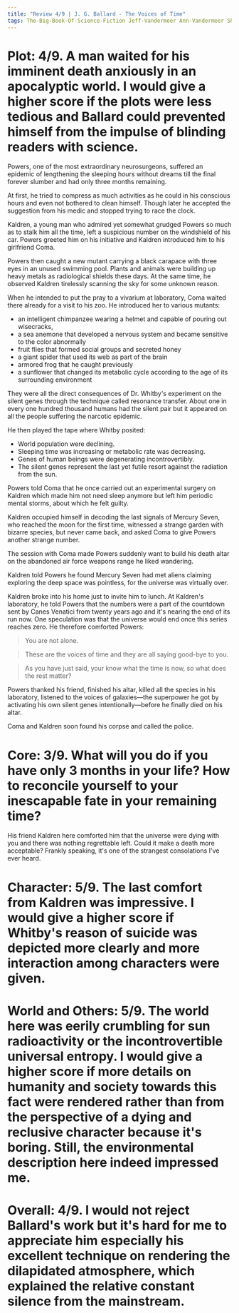 ```yaml
---
title: "Review 4/9 | J. G. Ballard - The Voices of Time"
tags: The-Big-Book-Of-Science-Fiction Jeff-Vandermeer Ann-Vandermeer Short-Story Novelette Science-Fiction 1930-2009 1960
---
```


# Plot: 4/9. A man waited for his imminent death anxiously in an apocalyptic world. I would give a higher score if the plots were less tedious and Ballard could prevented himself from the impulse of blinding readers with science.

Powers, one of the most extraordinary  neurosurgeons, suffered an epidemic of lengthening the sleeping hours without dreams till the final forever slumber and had only three months remaining.

At first, he tried to compress as much activities as he could in his conscious hours and even not bothered to clean himself. Though later he accepted the suggestion from his medic and stopped trying to race the clock.

Kaldren, a young man who admired yet somewhat grudged Powers so much as to stalk him all the time, left a suspicious number on the windshield of his car. Powers greeted him on his initiative and Kaldren introduced him to his girlfriend Coma.

Powers then caught a new mutant carrying a black carapace with three eyes in an unused swimming pool. Plants and animals were building up heavy metals as radiological shields these days. At the same time, he observed Kaldren tirelessly scanning the sky for some unknown reason.

When he intended to put the pray to a vivarium at laboratory, Coma waited there already for a visit to his zoo. He introduced her to various mutants:
+ an intelligent chimpanzee wearing a helmet and capable of pouring out wisecracks,
+ a sea anemone that developed a nervous system and became sensitive to the color abnormally 
+ fruit flies that formed social groups and secreted honey 
+ a giant spider that used its web as part of the brain 
+ armored frog that he caught previously
+ a sunflower that changed its metabolic cycle according to the age of its surrounding environment

They were all the direct consequences of Dr. Whitby's experiment on the silent genes through the technique called resonance transfer. About one in every one hundred thousand humans had the silent pair but it appeared on all the people suffering the narcotic epidemic. 

He then played the tape where Whitby posited:

+ World population were declining.
+ Sleeping time was increasing or metabolic rate was decreasing.
+ Genes of human beings were degenerating incontrovertibly.
+ The silent genes represent the last yet futile resort against the radiation from the sun.

Powers told Coma that he once carried out an experimental surgery on Kaldren which made him not need sleep anymore but left him periodic mental storms, about which he felt guilty.

Kaldren occupied himself in decoding the last signals of Mercury Seven, who reached the moon for the first time, witnessed a strange garden with bizarre species, but never came back, and asked Coma to give Powers another strange number.

The session with Coma made Powers suddenly want to build his death altar on the abandoned air force weapons range he liked wandering.

Kaldren told Powers he found Mercury Seven had met aliens claiming exploring the deep space was pointless, for the universe was virtually over.

Kaldren broke into his home just to invite him to lunch. At Kaldren's laboratory, he told Powers that the numbers were a part of the countdown sent by Canes Venatici from twenty years ago and it's nearing the end of its run now. One speculation was that the universe would end once this series reaches zero. He therefore comforted Powers:

> You are not alone.

> These are the voices of time and they are all saying good-bye to you.

> As you have just said, your know what the time is now, so what does the rest matter?

Powers thanked his friend, finished his altar, killed all the species in his laboratory, listened to the voices of galaxies—the superpower he got by activating his own silent genes intentionally—before he finally died on his altar.

Coma and Kaldren soon found his corpse and called the police.

# Core: 3/9. What will you do if you have only 3 months in your life? How to reconcile yourself to your inescapable fate in your  remaining time?
His friend Kaldren here comforted him that the universe were dying with you and there was nothing regrettable left. Could it make a death more acceptable? Frankly speaking, it's one of the strangest consolations I've ever heard.




# Character: 5/9. The last comfort from Kaldren was impressive. I would give a higher score if Whitby's reason of suicide was depicted more clearly and more interaction among characters were given.



# World and Others: 5/9. The world here was eerily crumbling for sun radioactivity or the incontrovertible universal entropy. I would give a higher score if more details on humanity and society towards this fact were rendered rather than from the perspective of a dying and reclusive character because it's boring. Still, the environmental  description here indeed impressed me.


# Overall: 4/9. I would not reject Ballard's work but it's hard for me to appreciate him especially his excellent technique on rendering the dilapidated atmosphere, which explained the relative constant silence from the mainstream.


